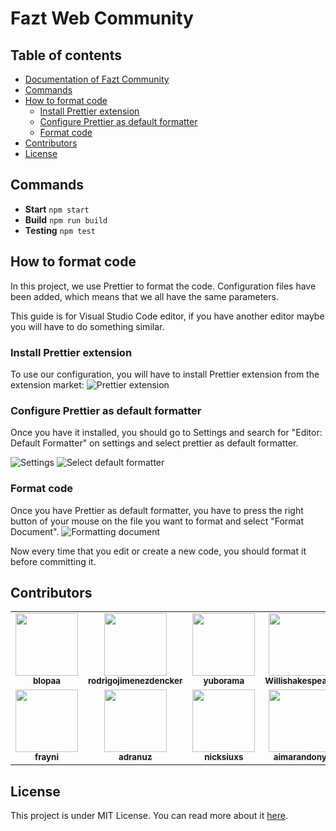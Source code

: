 # Fazt Web Community

## Table of contents
- [Documentation of Fazt Community](https://github.com/faztcommunity/docs)
- [Commands](#commands)
- [How to format code](#how-to-format-code)
	- [Install Prettier extension](#install-prettier-extension)
	- [Configure Prettier as default formatter](#configure-prettier-as-default-formatter)
	- [Format code](#format-code)
- [Contributors](#contributors)
- [License](./LICENSE)

## Commands

* **Start**  `npm start`
* **Build**  `npm run build`
* **Testing**  `npm test`

## How to format code
In this project, we use Prettier to format the code. Configuration files have been added, which means that we all have the same parameters.

This guide is for Visual Studio Code editor, if you have another editor maybe you will have to do something similar.

### Install Prettier extension
To use our configuration, you will have to install Prettier extension from the extension market:
![Prettier extension](https://i.imgur.com/f3Y4GHg.png)
### Configure Prettier as default formatter
Once you have it installed, you should go to Settings and search for "Editor: Default Formatter" on settings and select prettier as default formatter.

![Settings](https://i.imgur.com/LHzoGJF.png)
![Select default formatter](https://i.imgur.com/4Q4cDCa.png)

### Format code
Once you have Prettier as default formatter, you have to press the right button of your mouse on the file you want to format and select "Format Document".
![Formatting document](https://i.imgur.com/rH7wPZf.png)

Now every time that you edit or create a new code, you should format it before committing it.

## Contributors

<table>
  <tr>
    <td align="center"><a href="https://github.com/blopaa"><img src="https://avatars3.githubusercontent.com/u/63864637" width="100px" alt=""/><sub><b>blopaa</b></sub></a></td>
    <td align="center"><a href="https://github.com/rodrigojimenezdencker"><img src="https://avatars2.githubusercontent.com/u/50848700" width="100px" height=100 alt=""/><sub><b>rodrigojimenezdencker</b></sub></a></td>
    <td align="center"><a href="https://github.com/yuborama"><img src="https://avatars0.githubusercontent.com/u/46940998" width="100px" alt=""/><sub><b>yuborama</b></sub></a></td>
    <td align="center"><a href="https://github.com/Willishakespeare"><img src="https://avatars1.githubusercontent.com/u/22555801" width="100px" alt=""/><br /><sub><b>Willishakespeare</b></sub></a></td>
    <td align="center"><a href="https://github.com/JhosuaP97"><img src="https://avatars1.githubusercontent.com/u/25392323" width="100px" alt=""/><sub><b>JhosuaP97</b></sub></a></td>
    <td align="center"><a href="https://github.com/AgustinZalazar"><img src="https://avatars1.githubusercontent.com/u/53241823" width="100px" alt=""/><br /><sub><b>AgustinZalazar</b></sub></a></td></tr>
    <tr>
    <td align="center"><a href="https://github.com/frayni"><img src="https://avatars1.githubusercontent.com/u/67980151" width="100px;" alt=""/><br /><sub><b>frayni</b></sub></a></td>
    <td align="center"><a href="https://github.com/adranuz"><img src="https://avatars1.githubusercontent.com/u/60374995" width="100px;" alt=""/><br /><sub><b>adranuz</b></sub></a></td>
    <td align="center"><a href="https://github.com/nicksiuxs"><img src="https://avatars1.githubusercontent.com/u/25460833" width="100px;" alt=""/><br /><sub><b>nicksiuxs</b></sub></a></td>
    <td align="center"><a href="https://github.com/aimarandony"><img src="https://avatars1.githubusercontent.com/u/68049711" width="100px;" alt=""/><br /><sub><b>aimarandony</b></sub></a></td>
  </tr>
</table>

## License
This project is under MIT License. You can read more about it  [here](./LICENSE).